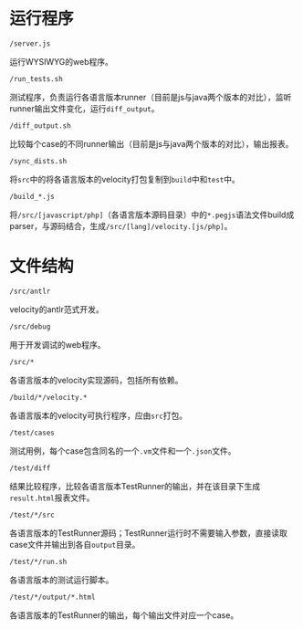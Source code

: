 # 运行程序

`/server.js`

运行WYSIWYG的web程序。


`/run_tests.sh`

测试程序，负责运行各语言版本runner（目前是js与java两个版本的对比），监听runner输出文件变化，运行`diff_output`。


`/diff_output.sh`

比较每个case的不同runner输出（目前是js与java两个版本的对比），输出报表。


`/sync_dists.sh`

将`src`中的将各语言版本的velocity打包复制到`build`中和`test`中。


`/build_*.js`

将`/src/[javascript/php]`（各语言版本源码目录）中的`*.pegjs`语法文件build成parser，与源码结合，生成`/src/[lang]/velocity.[js/php]`。


# 文件结构

`/src/antlr`

velocity的antlr范式开发。

`/src/debug`

用于开发调试的web程序。

`/src/*`

各语言版本的velocity实现源码，包括所有依赖。


`/build/*/velocity.*`

各语言版本的velocity可执行程序，应由`src`打包。


`/test/cases`

测试用例，每个case包含同名的一个`.vm`文件和一个`.json`文件。


`/test/diff`

结果比较程序，比较各语言版本TestRunner的输出，并在该目录下生成`result.html`报表文件。


`/test/*/src`

各语言版本的TestRunner源码；TestRunner运行时不需要输入参数，直接读取case文件并输出到各自`output`目录。


`/test/*/run.sh`

各语言版本的测试运行脚本。


`/test/*/output/*.html`

各语言版本的TestRunner的输出，每个输出文件对应一个case。
